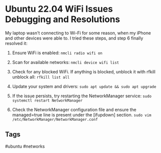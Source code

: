 # Ubuntu 22.04 WiFi Issues Debugging and Resolutions

My laptop wasn't connecting to Wi-Fi for some reason, when my iPhone and other devices were able to. I tried these steps, and step 6 finally resolved it:  

1. Ensure WiFi is enabled:
`nmcli radio wifi on`

2. Scan for available networks:
`nmcli device wifi list`

3. Check for any blocked WiFi. If anything is blocked, unblock it with rfkill unblock all:
`rfkill list all`

4. Update your system and drivers:
`sudo apt update && sudo apt upgrade`

5. If the issue persists, try restarting the NetworkManager service:
`sudo systemctl restart NetworkManager`

6. Check the NetworkManager configuration file and ensure the managed=true line is present under the [ifupdown] section.
`sudo vim /etc/NetworkManager/NetworkManager.conf`

## Tags
#ubuntu #networks
